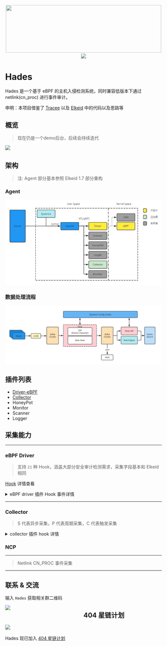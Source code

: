 <div align=center>
<img width="500" height="152.5" src="https://github.com/chriskaliX/Hades/blob/main/imgs/hades-low-resolution-logo-color-on-transparent-background.png"/>
</div>

<div align=center>
<img src="https://github.com/chriskaliX/Hades/actions/workflows/co-re.yaml/badge.svg"/>
</div>

# Hades

Hades 是一个基于 eBPF 的主机入侵检测系统，同时兼容低版本下通过 netlink(cn_proc) 进行事件审计。

申明：本项目借鉴了 [Tracee](https://github.com/aquasecurity/tracee) 以及 [Elkeid](https://github.com/bytedance/Elkeid) 中的代码以及思路等

## 概览

> 现在仍是一个demo后台，后续会持续迭代

<img src="https://github.com/chriskaliX/Hades/blob/main/imgs/hades-platform.png"/>

## 架构

> 注: Agent 部分基本参照 Elkeid 1.7 部分重构

### Agent

![data](https://github.com/chriskaliX/Hades/blob/main/imgs/agent.png)

### 数据处理流程

![data](https://github.com/chriskaliX/Hades/blob/main/imgs/data_analyze.png)

## 插件列表

- [Driver-eBPF](https://github.com/chriskaliX/Hades/tree/main/plugins/ebpfdriver)
- [Collector](https://github.com/chriskaliX/Hades/tree/main/plugins/collector)
- HoneyPot
- Monitor
- Scanner
- Logger

## 采集能力

---

### eBPF Driver

> 支持 `21` 种 Hook，涵盖大部分安全审计检测需求，采集字段基本和 Elkeid 相同

[Hook](https://github.com/chriskaliX/Hades/tree/main/plugins/ebpfdriver) 详情查看

<details><summary> eBPF driver 插件 Hook 事件详情 </summary>
<p>

| Hook                                       | Status & Description                  | ID   |
| :----------------------------------------- | :------------------------------------ | :--- |
| tracepoint/syscalls/sys_enter_execve       | ON                                    | 700  |
| tracepoint/syscalls/sys_enter_execveat     | ON                                    | 698  |
| tracepoint/syscalls/sys_enter_memfd_create | ON                                    | 614  |
| tracepoint/syscalls/sys_enter_prctl        | ON(PR_SET_NAME & PR_SET_MM)           | 1020 |
| tracepoint/syscalls/sys_enter_ptrace       | ON(PTRACE_PEEKTEXT & PTRACE_POKEDATA) | 1021 |
| kprobe/security_socket_connect             | ON                                    | 1022 |
| kprobe/security_socket_bind                | ON                                    | 1024 |
| kprobe/commit_creds                        | ON                                    | 1011 |
| k(ret)probe/udp_recvmsg                    | ON(53/5353 for dns data)              | 1025 |
| kprobe/do_init_module                      | ON                                    | 1026 |
| kprobe/security_kernel_read_file           | ON                                    | 1027 |
| kprobe/security_inode_create               | ON                                    | 1028 |
| kprobe/security_sb_mount                   | ON                                    | 1029 |
| kprobe/call_usermodehelper                 | ON                                    | 1030 |
| kprobe/security_inode_rename               | ON                                    | 1031 |
| kprobe/security_inode_link                 | ON                                    | 1032 |
| uprobe/trigger_sct_scan                    | ON                                    | 1200 |
| uprobe/trigger_idt_scan                    | ON                                    | 1201 |
| kprobe/security_file_permission            | ON                                    | 1202 |
| uprobe/trigger_module_scan                 | ON                                    | 1203 |
| kprobe/security_bpf                        | ON                                    | 1204 |

</p></details>

---

### Collector

> S 代表异步采集，P 代表周期采集，C 代表触发采集

<details><summary> collector 插件 hook 详情 </summary>
<p>

|   Event   | Type |  ID  |
| :-------: | :--: |  :-: |
| processes |  P   | 1001 |
|  crontab  |  P   | 2001 |
|sshdconfig |  P   | 3002 |
| ssh login |  S   | 3003 |
|   user    |  P   | 3004 |
| sshconfig |  P   | 3005 |
|    yum    |  P   | 3006 |
|host detect|  C   | 3007 |
|    apps   |  P   | 3008 |
|    kmod   |  P   | 3009 |
|    disk   |  P   | 3010 |
|  systemd  |  P   | 3011 |
| interface |  P   | 3012 |
|  iptable  |  P   | 3013 |
|bpf_program|  P   | 3014 |
|    jar    |  P   | 3015 |
|   dpkg    |  P   | 3016 |
|    rpm    |  P   | 3017 |
| container |  P   | 3018 |
|  socket   |  P   | 5001 |

</p></details>

### NCP

---

> Netlink CN_PROC 事件采集

___

## 联系 & 交流

输入 `Hades` 获取相关群二维码

<img src="https://github.com/chriskaliX/Hades/blob/main/imgs/weixin.png" width="50%" style="float:left;"/>

## 404 星链计划

<img src="https://github.com/knownsec/404StarLink-Project/raw/master/logo.png" width="30%">

Hades 现已加入 [404 星链计划](https://github.com/knownsec/404StarLink)
